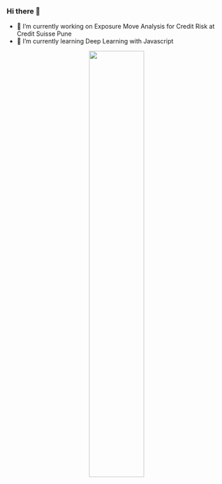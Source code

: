### Hi there 👋
- 🔭 I’m currently working on Exposure Move Analysis for Credit Risk at Credit Suisse Pune
- 🌱 I’m currently learning Deep Learning with Javascript


<!--
**zoid-anurag/zoid-anurag** is a ✨ _special_ ✨ repository because its `README.md` (this file) appears on your GitHub profile.

Here are some ideas to get you started:

- 🔭 I’m currently working on ...
- 🌱 I’m currently learning ...
- 👯 I’m looking to collaborate on ...
- 🤔 I’m looking for help with ...
- 💬 Ask me about ...
- 📫 How to reach me: ...
- 😄 Pronouns: ...
- ⚡ Fun fact: ...
-->
<p align="center"><img width=50% src="https://media.giphy.com/media/26tn33aiTi1jkl6H6/giphy.gif"></p>
